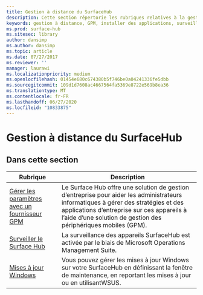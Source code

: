 ```yaml
---
title: Gestion à distance du SurfaceHub
description: Cette section répertorie les rubriques relatives à la gestion du SurfaceHub.
keywords: gestion à distance, GPM, installer des applications, surveiller le SurfaceHub, Operations Management Suite, OMS
ms.prod: surface-hub
ms.sitesec: library
author: dansimp
ms.author: dansimp
ms.topic: article
ms.date: 07/27/2017
ms.reviewer: ''
manager: laurawi
ms.localizationpriority: medium
ms.openlocfilehash: 01454e680c674380b5f746be0a04241336fe5dbb
ms.sourcegitcommit: 109d1d7608ac4667564fa5369e8722e569b8ea36
ms.translationtype: MT
ms.contentlocale: fr-FR
ms.lasthandoff: 06/27/2020
ms.locfileid: "10833875"
---
```

# Gestion à distance du SurfaceHub

## Dans cette section

|Rubrique | Description|
| ------ | --------------- |
| [Gérer les paramètres avec un fournisseur GPM]( https://technet.microsoft.com/itpro/surface-hub/manage-settings-with-mdm-for-surface-hub) | Le Surface Hub offre une solution de gestion d’entreprise pour aider les administrateurs informatiques à gérer des stratégies et des applications d’entreprise sur ces appareils à l’aide d’une solution de gestion des périphériques mobiles (GPM).|
| [Surveiller le Surface Hub]( https://technet.microsoft.com/itpro/surface-hub/monitor-surface-hub) | La surveillance des appareils SurfaceHub est activée par le biais de Microsoft Operations Management Suite.|
| [Mises à jour Windows](https://technet.microsoft.com/itpro/surface-hub/manage-windows-updates-for-surface-hub) | Vous pouvez gérer les mises à jour Windows sur votre SurfaceHub en définissant la fenêtre de maintenance, en reportant les mises à jour ou en utilisantWSUS.|
